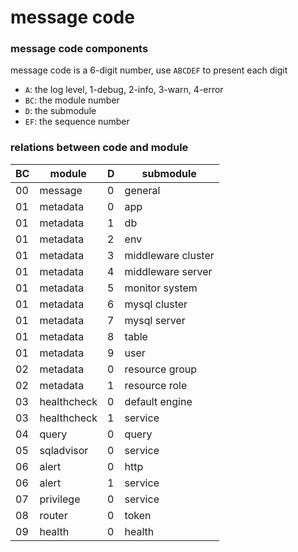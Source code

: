 # message code

### message code components
message code is a 6-digit number, use `ABCDEF` to present each digit
- `A`: the log level, 1-debug, 2-info, 3-warn, 4-error
- `BC`: the module number
- `D`: the submodule
- `EF`: the sequence number

### relations between code and module

| BC  | module      | D   | submodule          |
|-----|-------------|-----|--------------------|
| 00  | message     | 0   | general            |
| 01  | metadata    | 0   | app                |
| 01  | metadata    | 1   | db                 |
| 01  | metadata    | 2   | env                |
| 01  | metadata    | 3   | middleware cluster |
| 01  | metadata    | 4   | middleware server  |
| 01  | metadata    | 5   | monitor system     |
| 01  | metadata    | 6   | mysql cluster      |
| 01  | metadata    | 7   | mysql server       |
| 01  | metadata    | 8   | table              |
| 01  | metadata    | 9   | user               |
| 02  | metadata    | 0   | resource group     |
| 02  | metadata    | 1   | resource role      |
| 03  | healthcheck | 0   | default engine     |
| 03  | healthcheck | 1   | service            |
| 04  | query       | 0   | query              |
| 05  | sqladvisor  | 0   | service            |
| 06  | alert       | 0   | http               |
| 06  | alert       | 1   | service            |
| 07  | privilege   | 0   | service            |
| 08  | router      | 0   | token              |
| 09  | health      | 0   | health             |
